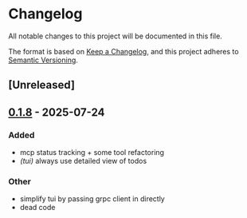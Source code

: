 # Changelog

All notable changes to this project will be documented in this file.

The format is based on [Keep a Changelog](https://keepachangelog.com/en/1.0.0/),
and this project adheres to [Semantic Versioning](https://semver.org/spec/v2.0.0.html).

## [Unreleased]

## [0.1.8](https://github.com/BrendanGraham14/steer/compare/steer-grpc-v0.1.7...steer-grpc-v0.1.8) - 2025-07-24

### Added

- mcp status tracking + some tool refactoring
- *(tui)* always use detailed view of todos

### Other

- simplify tui by passing grpc client in directly
- dead code
